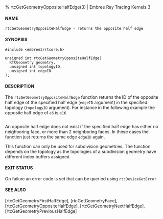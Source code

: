 % rtcGetGeometryOppositeHalfEdge(3) | Embree Ray Tracing Kernels 3

#### NAME

    rtcGetGeometryOppositeHalfEdge - returns the opposite half edge

#### SYNOPSIS

    #include <embree3/rtcore.h>

    unsigned int rtcGetGeometryOppositeHalfEdge(
      RTCGeometry geometry,
      unsigned int topologyID,
      unsigned int edgeID
    );

#### DESCRIPTION

The `rtcGetGeometryOppositeHalfEdge` function returns the ID of the
opposite half edge of the specified half edge (`edgeID` argument) in
the specified topology (`topologyID` argument). For instance in the
following example the opposite half edge of `e6` is `e16`.

``` {image=imgHalfEdges}
```

An opposite half edge does not exist if the specified half edge has
either no neighboring face, or more than 2 neighboring faces. In these
cases the function just returns the same edge `edgeID` again.

This function can only be used for subdivision geometries. The
function depends on the topology as the topologies of a subdivision
geometry have different index buffers assigned.

#### EXIT STATUS

On failure an error code is set that can be queried using
`rtcDeviceGetError`.

#### SEE ALSO

[rtcGetGeometryFirstHalfEdge], [rtcGetGeometryFace], [rtcGetGeometryOppositeHalfEdge],
[rtcGetGeometryNextHalfEdge], [rtcGetGeometryPreviousHalfEdge]
